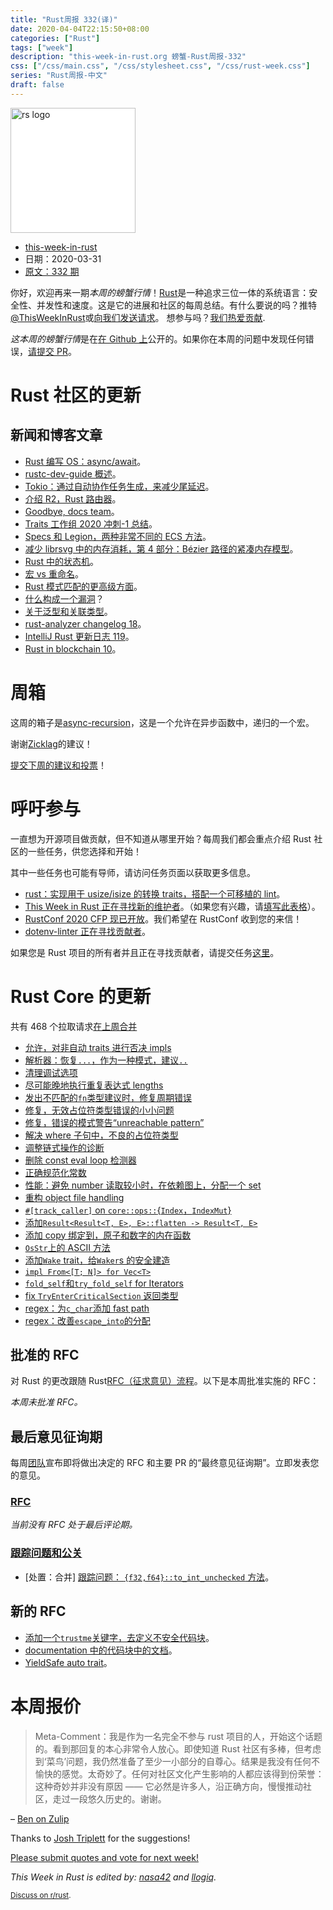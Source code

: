 ```yaml
---
title: "Rust周报 332(译)"
date: 2020-04-04T22:15:50+08:00
categories: ["Rust"]
tags: ["week"]
description: "this-week-in-rust.org 螃蟹-Rust周报-332"
css: ["/css/main.css", "/css/stylesheet.css", "/css/rust-week.css"]
series: "Rust周报-中文"
draft: false
---
```


<img src="https://www.rust-lang.org/static/images/rust-logo-blk.svg" alt="rs logo" class="medium-zoom-image" style="
    width: 200px;
    background: white;
">

- [this-week-in-rust](https://this-week-in-rust.org)
- 日期：2020-03-31
- [原文：332 期](https://this-week-in-rust.org/blog/2020/03/31/this-week-in-rust-332/)

你好，欢迎再来一期*本周的螃蟹行情*！[Rust](http://rust-lang.org)是一种追求三位一体的系统语言：安全性、并发性和速度。这是它的进展和社区的每周总结。有什么要说的吗？推特[@ThisWeekInRust](https://twitter.com/ThisWeekInRust)或[向我们发送请求](https://github.com/cmr/this-week-in-rust)。 想参与吗？[我们热爱贡献](https://github.com/rust-lang/rust/blob/master/CONTRIBUTING.md).

*这本周的螃蟹行情*是在[在 Github 上](https://github.com/cmr/this-week-in-rust)公开的。如果你在本周的问题中发现任何错误，[请提交 PR](https://github.com/cmr/this-week-in-rust/pulls)。

# Rust 社区的更新

## 新闻和博客文章

- [Rust 编写 OS：async/await](https://os.phil-opp.com/async-await/)。
- [rustc-dev-guide 概述](https://blog.rust-lang.org/inside-rust/2020/03/26/rustc-dev-guide-overview.html)。
- [Tokio：通过自动协作任务生成，来减少尾延迟](https://tokio.rs/blog/2020-04-preemption/)。
- [介绍 R2，Rust 路由器](https://r2.rs/blog/)。
- [Goodbye, docs team](https://blog.rust-lang.org/inside-rust/2020/03/27/goodbye-docs-team.html)。
- [Traits 工作组 2020 冲刺-1 总结](https://blog.rust-lang.org/inside-rust/2020/03/28/traits-sprint-1.html)。
- [Specs 和 Legion，两种非常不同的 ECS 方法](https://csherratt.github.io/blog/posts/specs-and-legion/)。
- [减少 librsvg 中的内存消耗，第 4 部分：Bézier 路径的紧凑内存模型](https://people.gnome.org/~federico/blog/reducing-memory-consumption-in-librsvg-4.html)。
- [Rust 中的状态机](https://blog.yoshuawuyts.com/state-machines/)。
- [宏 vs 重命名](https://rust-analyzer.github.io/blog/2020/03/30/macros-vs-rename.html)。
- [Rust 模式匹配的更高级方面](https://notes.iveselov.info/programming/refs-and-pattern-matching-in-rust)。
- [什么构成一个漏洞](https://boats.gitlab.io/blog/post/vulnerabilities/)？
- [关于泛型和关联类型](https://thomashartmann.dev/blog/on-generics-and-associated-types/)。
- [rust-analyzer changelog 18](https://rust-analyzer.github.io/thisweek/2020/03/30/changelog-18.html)。
- [IntelliJ Rust 更新日志 119](https://intellij-rust.github.io/2020/03/30/changelog-119.html)。
- [Rust in blockchain 10](https://rustinblockchain.org/newsletters/2020-04-01-keep-calm-and-hack-more/)。

# 周箱

这周的箱子是[async-recursion](https://github.com/dcchut/async-recursion)，这是一个允许在异步函数中，递归的一个宏。

谢谢[Zicklag](https://users.rust-lang.org/t/crate-of-the-week/2704/744)的建议！

[提交下周的建议和投票][submit_crate]！

[submit_crate]: https://users.rust-lang.org/t/crate-of-the-week/2704

# 呼吁参与

一直想为开源项目做贡献，但不知道从哪里开始？每周我们都会重点介绍 Rust 社区的一些任务，供您选择和开始！

其中一些任务也可能有导师，请访问任务页面以获取更多信息。

- [rust：实现用于 usize/isize 的转换 traits，搭配一个可移植的 lint](https://github.com/rust-lang/rust/issues/70460)。
- [This Week in Rust 正在寻找新的维护者](https://blog.rust-lang.org/inside-rust/2020/03/13/twir-new-lead.html)。（如果您有兴趣，请[填写此表格](https://docs.google.com/forms/d/e/1FAIpQLScJUYdkpLwQc_4zn3oxpVLdT3IHtKlYEBAzd6lgSgE3vsTOtA/viewform)）。
- [RustConf 2020 CFP 现已开放](https://cfp.rustconf.com/events/rustconf-2020)。我们希望在 RustConf 收到您的来信！
- [dotenv-linter 正在寻找贡献者](https://twitter.com/mgrachev/status/1241700876244434951)。

如果您是 Rust 项目的所有者并且正在寻找贡献者，请提交任务[这里][guidelines]。

[guidelines]: https://users.rust-lang.org/t/twir-call-for-participation/4821

# Rust Core 的更新

共有 468 个拉取请求[在上周合并][merged]

[merged]: https://github.com/search?q=is%3Apr+org%3Arust-lang+is%3Amerged+merged%3A2020-03-23..2020-03-30

- [允许，对非自动 traits 进行否决 impls](https://github.com/rust-lang/rust/pull/68004)
- [解析器：恢复`...`，作为一种模式，建议`..`](https://github.com/rust-lang/rust/pull/70417)
- [清理调试选项](https://github.com/rust-lang/rust/pull/70297)
- [尽可能晚地执行重复表达式 lengths](https://github.com/rust-lang/rust/pull/69981)
- [发出不匹配的`fn`类型建议时，修复周期错误](https://github.com/rust-lang/rust/pull/69936)
- [修复，无效占位符类型错误的小小问题](https://github.com/rust-lang/rust/pull/70369)
- [修复，错误的模式警告“unreachable pattern”](https://github.com/rust-lang/rust/pull/70413)
- [解决 where 子句中，不良的占位符类型](https://github.com/rust-lang/rust/pull/70294)
- [调整链式操作的诊断](https://github.com/rust-lang/rust/pull/69878)
- [删除 const eval loop 检测器](https://github.com/rust-lang/rust/pull/70087)
- [正确规范化常数](https://github.com/rust-lang/rust/pull/70319)
- [性能：避免 number 读取较小时，在依赖图上，分配一个 set](https://github.com/rust-lang/rust/pull/69778)
- [重构 object file handling](https://github.com/rust-lang/rust/pull/70384)
- [`#[track_caller]` on `core::ops::`{`Index`，`IndexMut`}](https://github.com/rust-lang/rust/pull/70234)
- [添加`Result<Result<T, E>, E>::flatten -> Result<T, E>`](https://github.com/rust-lang/rust/pull/70140)
- [添加 copy 绑定到，原子和数字的内在函数](https://github.com/rust-lang/rust/pull/70101)
- [`OsStr`上的 ASCII 方法](https://github.com/rust-lang/rust/pull/69937)
- [添加`Wake` trait，给`Waker`s 的安全建造](https://github.com/rust-lang/rust/pull/68700)
- [`impl From<[T; N]> for Vec<T>`](https://github.com/rust-lang/rust/pull/68692)
- [`fold_self`和`try_fold_self` for Iterators](https://github.com/rust-lang/rust/pull/65222)
- [fix `TryEnterCriticalSection` 返回类型](https://github.com/rust-lang/rust/pull/70510)
- [regex：为`c_char`添加 fast path](https://github.com/rust-lang/regex/pull/658)
- [regex：改善`escape_into`的分配](https://github.com/rust-lang/regex/pull/655)

## 批准的 RFC

对 Rust 的更改跟随 Rust[RFC（征求意见）流程](https://github.com/rust-lang/rfcs#rust-rfcs)。以下是本周批准实施的 RFC：

_本周未批准 RFC。_

## 最后意见征询期

每周[团队](https://www.rust-lang.org/team.html)宣布即将做出决定的 RFC 和主要 PR 的“最终意见征询期”。立即发表您的意见。

### [RFC](https://github.com/rust-lang/rfcs/labels/final-comment-period)

_当前没有 RFC 处于最后评论期。_

### [跟踪问题和公关](https://github.com/rust-lang/rust/labels/final-comment-period)

- \[处置：合并] [跟踪问题： `{f32,f64}::to_int_unchecked` 方法](https://github.com/rust-lang/rust/issues/67058)。

## 新的 RFC

- [添加一个`trustme`关键字，去定义不安全代码块](https://github.com/rust-lang/rfcs/pull/2893)。
- [documentation 中的代码块中的文档](https://github.com/rust-lang/rfcs/pull/2894)。
- [YieldSafe auto trait](https://github.com/rust-lang/rfcs/pull/2890)。

# 本周报价

> Meta-Comment：我是作为一名完全不参与 rust 项目的人，开始这个话题的。看到那回复的本心非常令人放心。即使知道 Rust 社区有多棒，但考虑到‘菜鸟’问题，我仍然准备了至少一小部分的自尊心。结果是我没有任何不愉快的感觉。太奇妙了。任何对社区文化产生影响的人都应该得到份荣誉：这种奇妙并非没有原因 —— 它必然是许多人，沿正确方向，慢慢推动社区，走过一段悠久历史的。谢谢。

– [Ben on Zulip](https://rust-lang.zulipchat.com/#narrow/stream/122653-zulip/topic/new-user.20friction.20from.20stream.20naming.20conventions/near/191422121)

Thanks to [Josh Triplett](https://users.rust-lang.org/t/twir-quote-of-the-week/328/842) for the suggestions!

[Please submit quotes and vote for next week!](https://users.rust-lang.org/t/twir-quote-of-the-week/328)

_This Week in Rust is edited by: [nasa42](https://github.com/nasa42) and [llogiq](https://github.com/llogiq)._

<small>[Discuss on r/rust](https://www.reddit.com/r/rust/comments/ftl9l3/this_week_in_rust_332/).</small>
